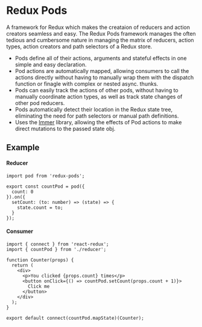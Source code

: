 # Redux Pods

A framework for Redux which makes the creataion of reducers and action creators seamless and easy. The Redux Pods framework manages the often tedious and cumbersome nature in managing the matrix of reducers, action types, action creators and path selectors of a Redux store.

- Pods define all of their actions, arguments and stateful effects in one simple and easy declaration.
- Pod actions are automatically mapped, allowing consumers to call the actions directly without having to manually wrap them with the dispatch function or finagle with complex or nested async. thunks.
- Pods can easily track the actions of other pods, without having to manually coordinate action types, as well as track state changes of other pod reducers.
- Pods automatically detect their location in the Redux state tree, eliminating the need for path selectors or manual path definitions.
- Uses the [Immer](https://github.com/immerjs/immer) library, allowing the effects of Pod actions to make direct mutations to the passed state obj.


## Example

#### Reducer
```TS
import pod from 'redux-pods';

export const countPod = pod({
  count: 0
}).on({
  setCount: (to: number) => (state) => {
    state.count = to;
  }
});

```

#### Consumer

```JSX
import { connect } from 'react-redux';
import { countPod } from './reducer';

function Counter(props) {
  return (
    <div>
      <p>You clicked {props.count} times</p>
      <button onClick={() => countPod.setCount(props.count + 1)}>
        Click me
      </button>
    </div>
  );
}

export default connect(countPod.mapState)(Counter);
```